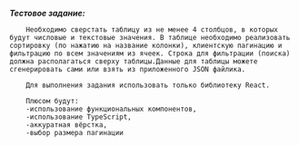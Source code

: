 ***Тестовое задание:***

        Необходимо сверстать таблицу из не менее 4 столбцов, в которых будут числовые и текстовые значения. В таблице необходимо реализовать сортировку (по нажатию на название колонки), клиентскую пагинацию и фильтрацию по всем значениям из ячеек. Строка для фильтрации (поиска) должна располагаться сверху таблицы.Данные для таблицы можете сгенерировать сами или взять из приложенного JSON файлика.

        Для выполнения задания использовать только библиотеку React.

        Плюсом будут: 
        -использование функциональных компонентов,
        -использование TypeScript,
        -аккуратная вёрстка,
        -выбор размера пагинации